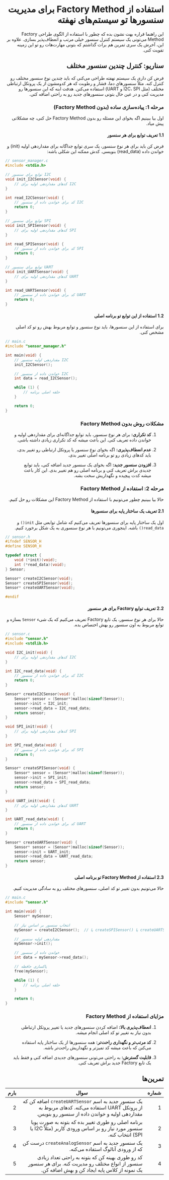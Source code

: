 <div dir="rtl">

# استفاده از Factory Method برای مدیریت سنسورها تو سیستم‌های نهفته

این راهنما قراره بهت نشون بده که چطور با استفاده از الگوی طراحی Factory Method می‌تونی یک سیستم کنترل سنسور خیلی مرتب و انعطاف‌پذیر بسازی. علاوه بر این، آخرش یک سری تمرین هم برات گذاشتم که بتونی مهارت‌هات رو تو این زمینه تقویت کنی.

## سناریو: کنترل چندین سنسور مختلف

فرض کن داری یک سیستم نهفته طراحی می‌کنی که باید چندین نوع سنسور مختلف رو کنترل کنه. مثلاً سنسورهای دما، فشار و رطوبت که هر کدومشون از یک پروتکل ارتباطی مختلف (مثل I2C، SPI و UART) استفاده می‌کنن. هدفت اینه که این سنسورها رو مدیریت کنی و در عین حال بتونی سنسورهای جدید رو به راحتی اضافه کنی.

### مرحله 1: پیاده‌سازی ساده (بدون Factory Method)

اول بیا ببینیم اگه بخوای این مسئله رو بدون Factory Method حل کنی، چه مشکلاتی پیش میاد.

#### 1.1 تعریف توابع برای هر سنسور

فرض کن باید برای هر نوع سنسور، یک سری توابع جداگانه برای مقداردهی اولیه (init) و خواندن داده (read_data) بنویسی. کدش ممکنه این شکلی باشه:

<div dir="ltr">

```c
// sensor_manager.c
#include <stdio.h>

// توابع برای سنسور I2C
void init_I2CSensor(void) {
    // کدهای مقداردهی اولیه برای I2C
}

int read_I2CSensor(void) {
    // کد برای خواندن داده از سنسور I2C
    return 0;
}

// توابع برای سنسور SPI
void init_SPISensor(void) {
    // کدهای مقداردهی اولیه برای SPI
}

int read_SPISensor(void) {
    // کد برای خواندن داده از سنسور SPI
    return 0;
}

// توابع برای سنسور UART
void init_UARTSensor(void) {
    // کدهای مقداردهی اولیه برای UART
}

int read_UARTSensor(void) {
    // کد برای خواندن داده از سنسور UART
    return 0;
}

```

</div>

#### 1.2 استفاده از این توابع تو برنامه اصلی

برای استفاده از این سنسورها، باید نوع سنسور و توابع مربوط بهش رو تو کد اصلی مشخص کنی.

<div dir="ltr">

```c
// main.c
#include "sensor_manager.h"

int main(void) {
    // مقداردهی اولیه سنسور I2C
    init_I2CSensor();

    // خواندن داده از سنسور I2C
    int data = read_I2CSensor();

    while (1) {
        // حلقه اصلی برنامه
    }

    return 0;
}

```

</div>

### مشکلات روش بدون Factory Method

1. **کد تکراری:** برای هر نوع سنسور، باید توابع جداگانه‌ای برای مقداردهی اولیه و خواندن داده تعریف کنی. این باعث میشه که کد تکراری زیادی داشته باشی.

2. **عدم انعطاف‌پذیری:** اگه بخوای نوع سنسور یا پروتکل ارتباطی رو تغییر بدی، باید کدهای زیادی رو تو برنامه اصلی تغییر بدی.

3. **افزودن سنسور جدید:** اگه بخوای یک سنسور جدید اضافه کنی، باید توابع جدیدی براش تعریف کنی و برنامه اصلی رو هم تغییر بدی. این کار باعث میشه کدت پیچیده و نگهداریش سخت بشه.

### مرحله 2: استفاده از Factory Method

حالا بیا ببینیم چطور می‌تونیم با استفاده از Factory Method این مشکلات رو حل کنیم.

#### 2.1 تعریف یک ساختار پایه برای سنسورها

اول یک ساختار پایه برای سنسورها تعریف می‌کنیم که شامل توابعی مثل `init()` و `read_data()` باشه. اینجوری می‌تونیم با هر نوع سنسوری به یک شکل برخورد کنیم.

<div dir="ltr">

```c
// sensor.h
#ifndef SENSOR_H
#define SENSOR_H

typedef struct {
    void (*init)(void);
    int (*read_data)(void);
} Sensor;

Sensor* createI2CSensor(void);
Sensor* createSPISensor(void);
Sensor* createUARTSensor(void);

#endif
```

</div>

#### 2.2 تعریف توابع Factory برای هر سنسور

حالا برای هر نوع سنسور، یک تابع Factory تعریف می‌کنیم که یک شیء `Sensor` بسازه و توابع مربوط به اون سنسور رو بهش اختصاص بده.

<div dir="ltr">

```c
// sensor.c
#include "sensor.h"
#include <stdlib.h>

void I2C_init(void) {
    // کدهای مقداردهی اولیه برای I2C
}

int I2C_read_data(void) {
    // کد برای خواندن داده از سنسور I2C
    return 0;
}

Sensor* createI2CSensor(void) {
    Sensor* sensor = (Sensor*)malloc(sizeof(Sensor));
    sensor->init = I2C_init;
    sensor->read_data = I2C_read_data;
    return sensor;
}

void SPI_init(void) {
    // کدهای مقداردهی اولیه برای SPI
}

int SPI_read_data(void) {
    // کد برای خواندن داده از سنسور SPI
    return 0;
}

Sensor* createSPISensor(void) {
    Sensor* sensor = (Sensor*)malloc(sizeof(Sensor));
    sensor->init = SPI_init;
    sensor->read_data = SPI_read_data;
    return sensor;
}

void UART_init(void) {
    // کدهای مقداردهی اولیه برای UART
}

int UART_read_data(void) {
    // کد برای خواندن داده از سنسور UART
    return 0;
}

Sensor* createUARTSensor(void) {
    Sensor* sensor = (Sensor*)malloc(sizeof(Sensor));
    sensor->init = UART_init;
    sensor->read_data = UART_read_data;
    return sensor;
}

```

</div>

#### 2.3 استفاده از Factory Method تو برنامه اصلی

حالا می‌تونیم بدون تغییر تو کد اصلی، سنسورهای مختلف رو به سادگی مدیریت کنیم.

<div dir="ltr">

```c
// main.c
#include "sensor.h"

int main(void) {
    Sensor* mySensor;

    // انتخاب سنسور بر اساس نیاز
    mySensor = createI2CSensor();  // یا createSPISensor() یا createUARTSensor()

    // مقداردهی اولیه سنسور
    mySensor->init();

    // خواندن داده از سنسور
    int data = mySensor->read_data();

    // پاکسازی حافظه
    free(mySensor);

    while (1) {
        // حلقه اصلی برنامه
    }

    return 0;
}
```

</div>

### مزایای استفاده از Factory Method

1. **انعطاف‌پذیری بالا:** اضافه کردن سنسورهای جدید یا تغییر پروتکل ارتباطی بدون نیاز به تغییر تو کد اصلی انجام میشه.

2. **کد مرتب‌تر و نگهداری راحت‌تر:** همه سنسورها از یک ساختار پایه استفاده می‌کنن که باعث میشه کد تمیزتر و نگهداریش راحت‌تر باشه.

3. **قابلیت گسترش:** به راحتی می‌تونی سنسورهای جدیدی اضافه کنی و فقط باید یک تابع Factory جدید براش تعریف کنی.

## تمرین‌ها

| شماره | سوال                                                                                                                                               | بارم |
| ----- | -------------------------------------------------------------------------------------------------------------------------------------------------- | ---- |
| 1     | یک سنسور جدید به اسم `createUARTSensor` اضافه کن که از پروتکل UART استفاده می‌کنه. کدهای مربوط به مقداردهی اولیه و خواندن داده از سنسور رو بنویس.   | 2    |
| 2     | برنامه اصلی رو طوری تغییر بده که بتونه به صورت پویا سنسور مورد نیاز رو بر اساس ورودی کاربر (مثلاً I2C یا SPI) انتخاب کنه.                           | 3    |
| 3     | یک سنسور جدید به اسم `createAnalogSensor` درست کن که از ورودی آنالوگ استفاده می‌کنه.                                                                | 4    |
| 4     | کد رو طوری بهینه کن که بتونه به راحتی تعداد زیادی سنسور از انواع مختلف رو مدیریت کنه. برای هر سنسور یک نمونه از کلاس پایه ایجاد کن و بهش اضافه کن. | 5    |


</div>